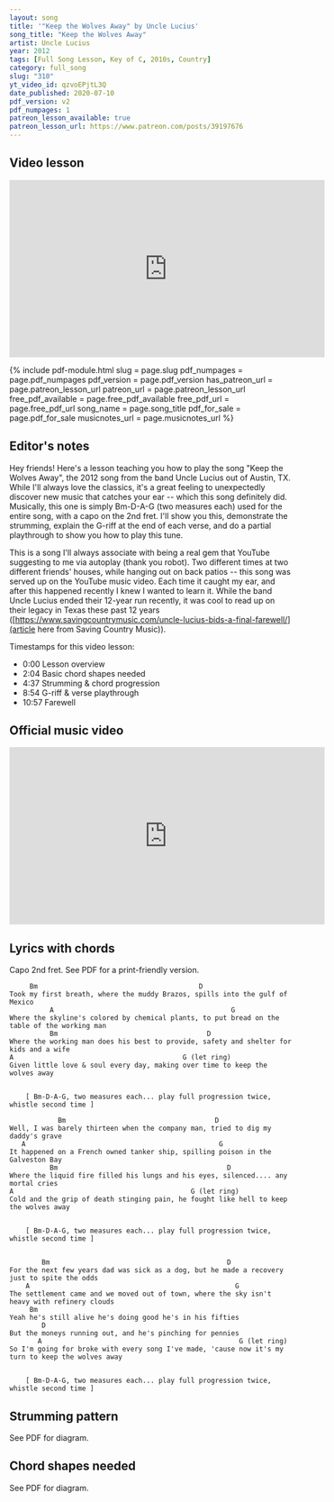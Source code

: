 ```yaml
---
layout: song
title: '"Keep the Wolves Away" by Uncle Lucius'
song_title: "Keep the Wolves Away"
artist: Uncle Lucius
year: 2012
tags: [Full Song Lesson, Key of C, 2010s, Country]
category: full_song
slug: "310"
yt_video_id: qzvoEPjtL3Q
date_published: 2020-07-10
pdf_version: v2
pdf_numpages: 1
patreon_lesson_available: true
patreon_lesson_url: https://www.patreon.com/posts/39197676
---
```


## Video lesson

<!-- Coming soon... -->

<iframe width="560" height="315" src="https://www.youtube.com/embed/qzvoEPjtL3Q" frameborder="0" allow="accelerometer; autoplay; encrypted-media; gyroscope; picture-in-picture" allowfullscreen></iframe>

{% include pdf-module.html slug = page.slug pdf_numpages = page.pdf_numpages pdf_version = page.pdf_version has_patreon_url = page.patreon_lesson_url patreon_url = page.patreon_lesson_url free_pdf_available = page.free_pdf_available free_pdf_url = page.free_pdf_url song_name = page.song_title pdf_for_sale = page.pdf_for_sale musicnotes_url = page.musicnotes_url %}

## Editor's notes

Hey friends! Here's a lesson teaching you how to play the song "Keep the Wolves Away", the 2012 song from the band Uncle Lucius out of Austin, TX. While I'll always love the classics, it's a great feeling to unexpectedly discover new music that catches your ear -- which this song definitely did. Musically, this one is simply Bm-D-A-G (two measures each) used for the entire song, with a capo on the 2nd fret. I'll show you this, demonstrate the strumming, explain the G-riff at the end of each verse, and do a partial playthrough to show you how to play this tune.

This is a song I'll always associate with being a real gem that YouTube suggesting to me via autoplay (thank you robot). Two different times at two different friends' houses, while hanging out on back patios -- this song was served up on the YouTube music video. Each time it caught my ear, and after this happened recently I knew I wanted to learn it. While the band Uncle Lucius ended their 12-year run recently, it was cool to read up on their legacy in Texas these past 12 years ([https://www.savingcountrymusic.com/uncle-lucius-bids-a-final-farewell/](article here from Saving Country Music)).

Timestamps for this video lesson:

- 0:00 Lesson overview
- 2:04 Basic chord shapes needed
- 4:37 Strumming & chord progression
- 8:54 G-riff & verse playthrough
- 10:57 Farewell

## Official music video

<iframe width="560" height="315" src="https://www.youtube.com/embed/pYdvxBxHX2U" frameborder="0" allow="accelerometer; autoplay; encrypted-media; gyroscope; picture-in-picture" allowfullscreen></iframe>

## Lyrics with chords

Capo 2nd fret. See PDF for a print-friendly version.

         Bm                                        D                                      
    Took my first breath, where the muddy Brazos, spills into the gulf of Mexico
              A                                            G                              
    Where the skyline's colored by chemical plants, to put bread on the table of the working man               
              Bm                                     D                                     
    Where the working man does his best to provide, safety and shelter for kids and a wife
    A                                          G (let ring)                                               
    Given little love & soul every day, making over time to keep the wolves away


        [ Bm-D-A-G, two measures each... play full progression twice, whistle second time ]

                Bm                                     D
    Well, I was barely thirteen when the company man, tried to dig my daddy's grave
       A                                                G                                 
    It happened on a French owned tanker ship, spilling poison in the Galveston Bay
              Bm                                          D                                
    Where the liquid fire filled his lungs and his eyes, silenced.... any mortal cries
    A                                            G (let ring)                                        
    Cold and the grip of death stinging pain, he fought like hell to keep the wolves away


        [ Bm-D-A-G, two measures each... play full progression twice, whistle second time ]


            Bm                                            D
    For the next few years dad was sick as a dog, but he made a recovery just to spite the odds
        A                                                   G                                
    The settlement came and we moved out of town, where the sky isn't heavy with refinery clouds
         Bm                                                                               
    Yeah he's still alive he's doing good he's in his fifties
            D                                                                            
    But the moneys running out, and he's pinching for pennies
           A                                                 G (let ring)                                 
    So I'm going for broke with every song I've made, 'cause now it's my turn to keep the wolves away


        [ Bm-D-A-G, two measures each... play full progression twice, whistle second time ]

## Strumming pattern

See PDF for diagram.

## Chord shapes needed

See PDF for diagram.
